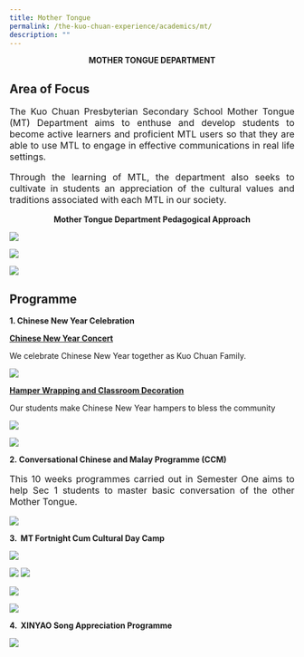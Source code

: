 ```yaml
---
title: Mother Tongue
permalink: /the-kuo-chuan-experience/academics/mt/
description: ""
---
```




**<center>MOTHER TONGUE DEPARTMENT</center>**


## Area of Focus

<p style="text-align: justify;font-size:16px;">
The Kuo Chuan Presbyterian Secondary School Mother Tongue (MT) Department aims to enthuse and develop students to become active learners and proficient MTL users so that they are able to use MTL to engage in effective communications in real life settings. </p>

  

<p style="text-align: justify;font-size:16px;">
Through the learning of MTL, the department also seeks to cultivate in students an appreciation of the cultural values and traditions associated with each MTL in our society.</p>

**<center>Mother Tongue Department Pedagogical Approach</center>**

![](/images/Our%20People/Departments/MT/MT%20Area%20of%20Focus%201.jpg)

![](/images/Our%20People/Departments/MT/MT%20Area%20of%20Focus%202.jpg)

![](/images/Our%20People/Departments/MT/MT%20Area%20of%20Focus%203.jpg)


## Programme

**1. Chinese New Year Celebration**

**<u>Chinese New Year Concert</u>**

We celebrate Chinese New Year together as Kuo Chuan Family.

![](/images/Our%20People/Departments/MT/MT%20Prog%201.png)

**<u>Hamper Wrapping and Classroom Decoration</u>**

Our students make Chinese New Year hampers to bless the community

![](/images/Our%20People/Departments/MT/MT%20Prog%202.png)

![](/images/Our%20People/Departments/MT/MT%20Prog%203.png)

**2. Conversational Chinese and Malay Programme (CCM)**  

<p style="text-align: justify;font-size:16px;">
This 10 weeks programmes carried out in Semester One aims to help Sec 1 students to master basic conversation of the other Mother Tongue.</p>

![](/images/Our%20People/Departments/MT/MT%20Prog%204.png)


**3\.  MT Fortnight Cum Cultural Day Camp**

![](/images/Our%20People/Departments/MT/MT%20Prog%205.png)

![](/images/Our%20People/Departments/MT/MT%20Prog%206.jpg)
![](/images/Our%20People/Departments/MT/MT%20Prog%207.png)

![](/images/Our%20People/Departments/MT/MT%20Prog%208.png)

![](/images/Our%20People/Departments/MT/MT%20Prog%209.png)


**4\.  XINYAO Song Appreciation Programme**

![](/images/Our%20People/Departments/MT/MT%20Prog%2010.png)